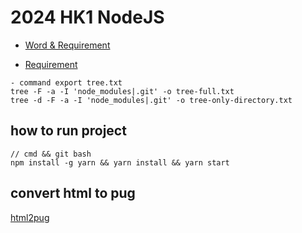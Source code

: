 # 2024 HK1 NodeJS

- [Word & Requirement](https://docs.google.com/document/d/18qz7kYLfw5KGSXSY8gE0WBfDcJHhPkkWN8lmfBqbEag/edit#heading=h.us8o10oowfcd)

- [Requirement](https://docs.google.com/document/d/13biAcC49Pkg3FuyOmL-IW5c5hTNQRvzO/edit)

```
- command export tree.txt
tree -F -a -I 'node_modules|.git' -o tree-full.txt
tree -d -F -a -I 'node_modules|.git' -o tree-only-directory.txt
```


## how to run project 
```
// cmd && git bash
npm install -g yarn && yarn install && yarn start
```

## convert html to pug
[html2pug](https://html-to-pug.com/)
